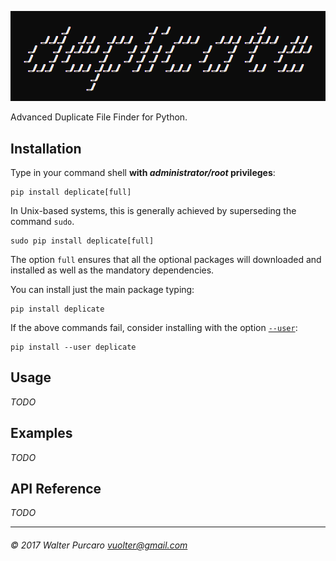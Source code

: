 <p align="center"><a href="#"><img src="banner.png" alt="deplicate" /></a></p>

Advanced Duplicate File Finder for Python.


Installation
------------

Type in your command shell **with _administrator/root_ privileges**:

    pip install deplicate[full]

In Unix-based systems, this is generally achieved by superseding
the command `sudo`.

    sudo pip install deplicate[full]

The option `full` ensures that all the optional packages will downloaded and
installed as well as the mandatory dependencies.

You can install just the main package typing:

    pip install deplicate

If the above commands fail, consider installing with the option
[`--user`](https://pip.pypa.io/en/latest/user_guide/#user-installs):

    pip install --user deplicate


Usage
-----

_TODO_


Examples
--------

_TODO_


API Reference
-------------

_TODO_


------------------------------------------------
###### © 2017 Walter Purcaro <vuolter@gmail.com>
